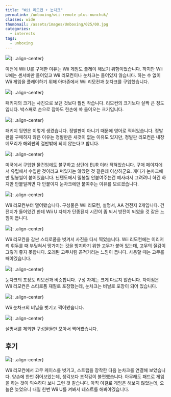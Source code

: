```yaml
---
title: "Wii 리모컨 + 눈차크"
permalink: /unboxing/wii-remote-plus-nunchuk/
classes: wide
thumbnail: /assets/images/Unboxing/025/00.jpg
categories:
  - interests
tags:
  - unboxing
---
```


![](/assets/images/Unboxing/025/00.jpg){: .align-center}

이전에 Wii U를 구매한 이유는 Wii 게임도 플레이 해보기 위함이었습니다. 하지만 Wii U에는 센서바만 들어있고 Wii 리모컨이나 눈차크는 들어있지 않습니다. 하는 수 없이 Wii 게임을 플레이하기 위해 아마존에서 Wii 리모컨과 눈차크를 구입했습니다.

![](/assets/images/Unboxing/025/01.jpg){: .align-center}

패키지의 크기는 사진으로 보던 것보다 훨씬 작습니다. 리모컨의 크기보다 살짝 큰 정도입니다. 박스째로 손으로 잡아도 한손에 쏙 들어오는 크기입니다.

![](/assets/images/Unboxing/025/02.jpg){: .align-center}

패키지 뒷면은 이렇게 생겼습니다. 정발판이 아니기 때문에 영어로 적혀있습니다. 정발판을 구매하지 않은 이유는 정발판은 새것이 없는 이유도 있지만, 정발판 리모컨은 내장 메모리가 해외판의 절반밖에 되지 않는다고 합니다.

![](/assets/images/Unboxing/025/03.jpg){: .align-center}

미국에서 구입한 물건임에도 불구하고 상단에 EUR 이라 적혀있습니다. 구매 페이지에서 유럽에서 수입한 것이라고 써있지는 않았던 것 같은데 이상하군요. 게다가 눈차크에만 밀봉씰이 붙어있습니다. 닌텐도에서 밀봉씰 안붙여주는건 예사라서 그려려니 하긴 하지만 안붙일꺼면 다 안붙이지 눈차크에만 붙여주는 이유를 모르겠습니다.

![](/assets/images/Unboxing/025/04.jpg){: .align-center}

Wii 리모컨부터 열어봤습니다. 구성물은 Wii 리모컨, 설명서, AA 건전지 2개입니다. 건전지가 들어있긴 한데 Wii U 자체가 단종된지 시간이 좀 되서 방전이 되었을 것 같은 느낌이 듭니다.

![](/assets/images/Unboxing/025/05.jpg){: .align-center}

Wii 리모컨을 감싼 스티로폼을 벗겨서 사진을 다시 찍었습니다. Wii 리모컨에는 이리저리 휘두를 때 부딪혀서 망가지는 것을 방지하기 위한 고무가 붙어 있는데, 고무의 질감이 그렇기 좋지 못합니다. 오래된 고무처럼 끈적거리는 느낌이 듭니다. 사용할 때는 고무를 빼야겠습니다.

![](/assets/images/Unboxing/025/06.jpg){: .align-center}

눈차크의 포장도 리모컨과 비슷합니다. 구성 자체는 크게 다르지 않습니다. 차이점은 Wii 리모컨은 스티로폼 재질로 포장했는데, 눈차크는 비닐로 포장이 되어 있습니다.

![](/assets/images/Unboxing/025/07.jpg){: .align-center}

Wii 눈차크의 비닐을 벗기고 찍어봤습니다.

![](/assets/images/Unboxing/025/08.jpg){: .align-center}

설명서를 제외한 구성물들만 모아서 찍어봤습니다.

## 후기

![](/assets/images/Unboxing/025/09.jpg){: .align-center}

Wii 리모컨에서 고무 케이스를 벗기고, 스트랩을 장착한 다음 눈차크를 연결해 보았습니다. 양손에 한번 쥐어보았는데, 생각보다 조작감이 불편했습니다. 아무래도 패드로 게임을 하는 것이 익숙하다 보니 그런 것 같습니다. 아직 이걸로 게임은 해보지 않았는데, 오늘은 늦었으니 내일 한번 Wii U를 켜봐서 테스트를 해봐야겠습니다.